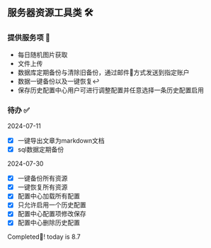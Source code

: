 ## 服务器资源工具类 🛠️

### 提供服务项 💁
- 每日随机图片获取
- 文件上传
- 数据库定期备份与清除旧备份，通过邮件📎方式发送到指定账户
- 数据一键备份以及一键恢复↩️
- 保存历史配置中心用户可进行调整配置并任意选择一条历史配置启用

### 待办 ✅

2024-07-11
- [X] 一键导出文章为markdown文档
- [X] sql数据定期备份

2024-07-30 
- [X] 一键备份所有资源
- [X] 一键恢复所有资源
- [X] 配置中心加载所有配置
- [X] 只允许启用一个历史配置
- [X] 配置中心配置项修改保存
- [X] 配置中心删除历史配置

Completed🥳!  today is 8.7